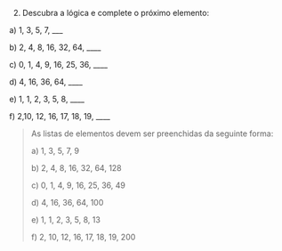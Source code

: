 2. Descubra a lógica e complete o próximo elemento:

a) 1, 3, 5, 7, ___

b) 2, 4, 8, 16, 32, 64, ____

c) 0, 1, 4, 9, 16, 25, 36, ____

d) 4, 16, 36, 64, ____

e) 1, 1, 2, 3, 5, 8, ____

f) 2,10, 12, 16, 17, 18, 19, ____

> As listas de elementos devem ser preenchidas da seguinte forma:
>
> a) 1, 3, 5, 7, 9
>
> b) 2, 4, 8, 16, 32, 64, 128
>
> c) 0, 1, 4, 9, 16, 25, 36, 49
>
> d) 4, 16, 36, 64, 100
>
> e) 1, 1, 2, 3, 5, 8, 13
>
> f) 2, 10, 12, 16, 17, 18, 19, 200
